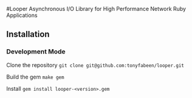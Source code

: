 #Looper
Asynchronous I/O Library for High Performance Network Ruby Applications

## Installation

### Development Mode

Clone the repository
`
git clone git@github.com:tonyfabeen/looper.git
`

Build the gem
`
make gem
`

Install
`
gem install looper-<version>.gem
`




